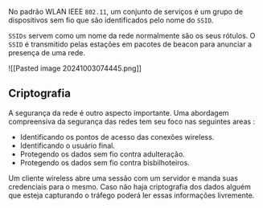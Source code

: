 No padrão WLAN IEEE ``802.11``, um conjunto de serviços é um grupo de dispositivos sem fio que são identificados pelo nome do ``SSID``.

``SSIDs`` servem como um nome da rede normalmente são os  seus rótulos. O ``SSID`` é transmitido pelas estações em pacotes de beacon para anunciar a presença de uma rede.

![[Pasted image 20241003074445.png]]

## Criptografia
A segurança da rede é outro aspecto importante. Uma abordagem compreensiva da segurança das redes tem seu foco nas seguintes areas :

- Identificando os pontos de acesso das conexões wireless.
- Identificando o usuário final.
- Protegendo os dados sem fio contra adulteração.
- Protegendo os dados sem fio contra bisbilhoteiros.

Um cliente wireless abre uma sessão com um servidor e manda suas credenciais para o mesmo. Caso não haja criptografia dos dados alguém que esteja capturando o tráfego poderá ler essas informações livremente.













































